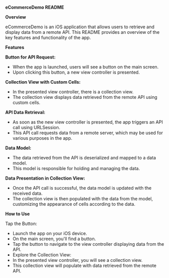 **eCommerceDemo README**

**Overview**

eCommerceDemo is an iOS application that allows users to retrieve and display data from a remote API. This README provides an overview of the key features and functionality of the app.

****Features****

**Button for API Request:**
- When the app is launched, users will see a button on the main screen.
- Upon clicking this button, a new view controller is presented.

**Collection View with Custom Cells:**
- In the presented view controller, there is a collection view.
- The collection view displays data retrieved from the remote API using custom cells.

**API Data Retrieval:**
-  As soon as the new view controller is presented, the app triggers an API call using URLSession.
-  This API call requests data from a remote server, which may be used for various purposes in the app.

**Data Model:**
- The data retrieved from the API is deserialized and mapped to a data model.
- This model is responsible for holding and managing the data.

**Data Presentation in Collection View:**
- Once the API call is successful, the data model is updated with the received data.
-  The collection view is then populated with the data from the model, customizing the appearance of cells according to the data.


**How to Use**

Tap the Button:
- Launch the app on your iOS device.
-  On the main screen, you'll find a button.
-  Tap the button to navigate to the view controller displaying data from the API.
- Explore the Collection View:
- In the presented view controller, you will see a collection view.
- This collection view will populate with data retrieved from the remote API.
